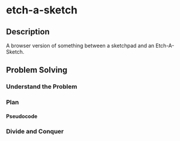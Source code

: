 # etch-a-sketch
## Description
A browser version of something between a sketchpad and an Etch-A-Sketch.
## Problem Solving
### Understand the Problem

### Plan
#### Pseudocode

### Divide and Conquer

